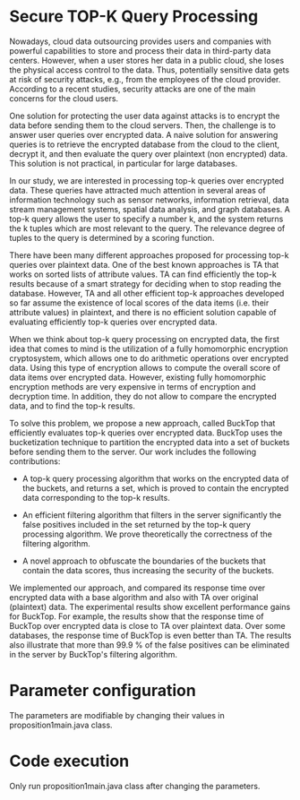 # Secure TOP-K Query Processing
Nowadays, cloud data outsourcing provides users and companies with powerful capabilities to store and process their data in third-party data centers. However, when a user stores her data in a public cloud, she loses the physical access control to the data. Thus, potentially sensitive data gets at risk of security attacks, e.g., from the employees of the cloud provider. According to a recent studies, security attacks are one of the main concerns for the cloud users. 

One solution for protecting the user data against attacks is to encrypt the data before sending them to the cloud servers. Then, the challenge is to answer user queries over encrypted data. A naive solution for answering queries is to retrieve the encrypted database from the cloud to the client, decrypt it, and then evaluate the query over plaintext (non encrypted) data. This solution is not practical, in particular for large databases. 

In our study, we are interested in processing top-k queries over encrypted data. These queries have attracted much attention in several areas of information technology such as sensor networks, information retrieval, data stream management systems, spatial data analysis, and graph databases. A top-k query allows the user to specify a number k, and the system returns the k tuples which are most relevant to the query. The relevance degree of tuples to the query is determined by a scoring function.  

There have been many different approaches proposed for processing top-k queries over plaintext data. One of the best known approaches is TA that works on sorted lists of attribute values. TA can find efficiently the top-k results because of a smart strategy for deciding when to stop reading the database. However, TA and all other efficient top-k approaches developed so far assume the existence of local scores of the data items (i.e. their attribute values) in plaintext, and there is no efficient solution capable of evaluating efficiently top-k queries over encrypted data.

When we think about top-k query processing on encrypted data, the first idea that comes to mind is the utilization of a fully homomorphic encryption cryptosystem, which allows one to do arithmetic operations over encrypted data. Using this type of encryption allows to compute the overall score of data items over encrypted data. However, existing fully homomorphic encryption methods are very expensive in terms of encryption and decryption time. In addition, they do not allow to compare the encrypted data, and to find the top-k results. 

To solve this problem, we propose a new approach, called BuckTop that efficiently evaluates top-k queries over encrypted data. BuckTop uses the bucketization technique to partition the encrypted data into a set of buckets before sending them to the server. Our work includes the following contributions:

- A top-k query processing algorithm that works on the encrypted data of the buckets, and returns a set, which is proved to contain the encrypted data corresponding to the top-k results. 

- An efficient filtering algorithm that filters in the server significantly the false positives included in the set returned by the top-k query processing algorithm. We prove theoretically the correctness of the filtering algorithm. 

- A novel approach to obfuscate the boundaries of the buckets that contain the data scores, thus increasing the security of the buckets.

We implemented our approach, and compared its response time over encrypted data with a base algorithm and also with TA over original (plaintext) data. The experimental results show excellent performance gains for BuckTop. For example, the results show that the response time of BuckTop over encrypted data is close to TA over plaintext data. Over some databases, the response time of BuckTop is even better than TA. The results also illustrate that more than 99.9 \% of the false positives can be eliminated in the server by BuckTop's filtering algorithm.  

# Parameter configuration
The parameters are modifiable by changing their values in proposition1main.java class.
# Code execution 
Only run proposition1main.java class after changing the parameters.



